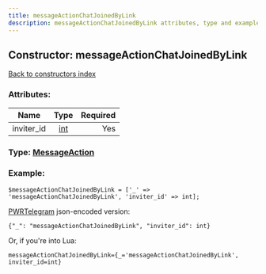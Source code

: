 ```yaml
---
title: messageActionChatJoinedByLink
description: messageActionChatJoinedByLink attributes, type and example
---
```

## Constructor: messageActionChatJoinedByLink  
[Back to constructors index](index.md)



### Attributes:

| Name     |    Type       | Required |
|----------|:-------------:|---------:|
|inviter\_id|[int](../types/int.md) | Yes|



### Type: [MessageAction](../types/MessageAction.md)


### Example:

```
$messageActionChatJoinedByLink = ['_' => 'messageActionChatJoinedByLink', 'inviter_id' => int];
```  

[PWRTelegram](https://pwrtelegram.xyz) json-encoded version:

```
{"_": "messageActionChatJoinedByLink", "inviter_id": int}
```


Or, if you're into Lua:  


```
messageActionChatJoinedByLink={_='messageActionChatJoinedByLink', inviter_id=int}

```


